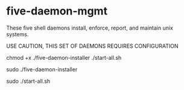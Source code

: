 five-daemon-mgmt
================

These five shell daemons install, enforce, report, and maintain unix systems.

USE CAUTION, THIS SET OF DAEMONS REQUIRES CONFIGURATION

chmod +x ./five-daemon-installer ./start-all.sh

sudo ./five-daemon-installer

sudo ./start-all.sh
